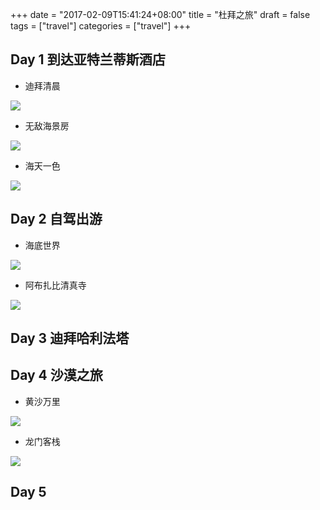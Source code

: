 +++
date = "2017-02-09T15:41:24+08:00"
title = "杜拜之旅"
draft = false
tags = ["travel"]
categories = ["travel"]
+++

## Day 1 到达亚特兰蒂斯酒店

- 迪拜清晨

![](../../../blog/dubai/IMG_8702.png)

- 无敌海景房

![](../../../blog/dubai/IMG_8650.png)

- 海天一色

![](../../../blog/dubai/IMG_8752.png)

## Day 2 自驾出游

- 海底世界

![](../../../blog/dubai/IMG_8716.png)

- 阿布扎比清真寺

![](../../../blog/dubai/IMG_0010.png)

## Day 3 迪拜哈利法塔

## Day 4 沙漠之旅

- 黄沙万里

![](../../../blog/dubai/IMG_9871.png)

- 龙门客栈

![](../../../blog/dubai/IMG_9947.png)


## Day 5